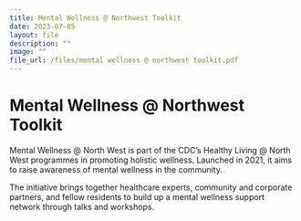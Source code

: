 ```yaml
---
title: Mental Wellness @ Northwest Toolkit
date: 2023-07-05
layout: file
description: ""
image: ""
file_url: /files/mental wellness @ northwest toolkit.pdf
---
```

# Mental Wellness @ Northwest Toolkit
Mental Wellness @ North West is part of the CDC’s Healthy Living @ North West programmes in promoting holistic wellness. Launched in 2021, it aims to raise awareness of mental wellness in the community.  
  
The initiative brings together healthcare experts, community and corporate partners, and fellow residents to build up a mental wellness support network through talks and workshops.
